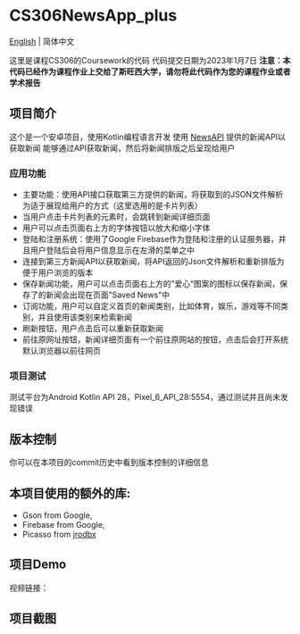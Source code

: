 # CS306NewsApp_plus

[English](https://github.com/HtmlIsTheBestProgrammingLanaguage/CS306NewsApp/blob/main/README.md) | 简体中文

这里是课程CS306的Coursework的代码
代码提交日期为2023年1月7日
**注意：本代码已经作为课程作业上交给了斯旺西大学，请勿将此代码作为您的课程作业或者学术报告**

## 项目简介

这个是一个安卓项目，使用Kotlin编程语言开发
使用 [NewsAPI](https://newsapi.org) 提供的新闻API以获取新闻
能够通过API获取新闻，然后将新闻排版之后呈现给用户

### 应用功能

- 主要功能：使用API接口获取第三方提供的新闻，将获取到的JSON文件解析为适于展现给用户的方式（这里选用的是卡片列表）
- 当用户点击卡片列表的元素时，会跳转到新闻详细页面
- 用户可以点击页面右上方的字体按钮以放大和缩小字体
- 登陆和注册系统：使用了Google Firebase作为登陆和注册的认证服务器，并且用户登陆后会将用户信息显示在左滑的菜单之中
- 连接到第三方新闻API以获取新闻，将API返回的Json文件解析和重新排版为便于用户浏览的版本
- 保存新闻功能，用户可以点击页面右上方的”爱心“图案的图标以保存新闻，保存了的新闻会出现在页面"Saved News"中
- 订阅功能，用户可以自定义首页的新闻类别，比如体育，娱乐，游戏等不同类别，并且使用该类别来检索新闻
- 刷新按钮，用户点击后可以重新获取新闻
- 前往原网址按钮，新闻详细页面有一个前往原网站的按钮，点击后会打开系统默认浏览器以前往网页

### 项目测试

测试平台为Android Kotlin API 28，Pixel_6_API_28:5554，通过测试并且尚未发现错误

## 版本控制

你可以在本项目的commit历史中看到版本控制的详细信息

## 本项目使用的额外的库: 

- Gson from Google, 
- Firebase from Google, 
- Picasso from [jrodbx](https://github.com/square/picasso)

## 项目Demo

视频链接：

## 项目截图




